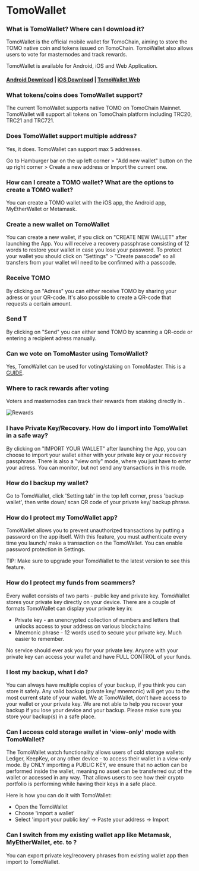 # TomoWallet

### **What is TomoWallet? Where can I download it?**

TomoWallet is the official mobile wallet for TomoChain, aiming to store the TOMO native coin and tokens issued on TomoChain. TomoWallet also allows users to vote for masternodes and track rewards.

TomoWallet is available for Android, iOS and Web Application.

#### [Android Download](https://play.google.com/store/apps/details?id=com.tomochain.wallet) \| [iOS Download](https://itunes.apple.com/us/app/tomo-wallet/id1436476145?mt=8) \| [TomoWallet Web](https://wallet.tomochain.com/) <a id="android-download"></a>

### **What tokens/coins does TomoWallet support?**

The current TomoWallet supports native TOMO on TomoChain Mainnet. TomoWallet will support all tokens on TomoChain platform including TRC20, TRC21 and TRC721. 

### Does TomoWallet support multiple address?  

Yes, it does. TomoWallet can support max 5 addresses.

Go to Hamburger bar on the up left corner &gt; "Add new wallet" button on the up right corner &gt; Create a new address or Import the current one. 

### **How can I create a TOMO wallet? What are the options to create a TOMO wallet?**

You can create a TOMO wallet with the iOS app, the Android app, MyEtherWallet or Metamask. 

### Create a new wallet on TomoWallet 

You can create a new wallet, if you click on "CREATE NEW WALLET" after launching the App. You will receive a recovery passphrase consisting of 12 words to restore your wallet in case you lose your password. To protect your wallet you should click on "Settings" &gt; "Create passcode" so all transfers from your wallet will need to be confirmed with a passcode.

### Receive TOMO

By clicking on "Adress" you can either receive TOMO by sharing your adress or your QR-code. It's also possible to create a QR-code that requests a certain amount.

### Send T

By clicking on "Send" you can either send TOMO by scanning a QR-code or entering a recipient adress manually.

### **Can we vote on TomoMaster using TomoWallet?**

Yes, TomoWallet can be used for voting/staking on TomoMaster. This is a [GUIDE](https://www.youtube.com/watch?v=EdeTsN6-hRM&list=PLuqf1yr-JvSy0AwnxMyalxmM_jKFOP_Y_). 

### Where to rack rewards after voting 

Voters and masternodes can track their rewards from staking directly in .

![Rewards](https://docs.tomochain.com/assets/Rewards.png)

### **I have Private Key/Recovery. How do I import into TomoWallet in a safe way?**

By clicking on "IMPORT YOUR WALLET" after launching the App, you can choose to import your wallet either with your private key or your recovery passphrase. There is also a "view only" mode, where you just have to enter your adress. You can monitor, but not send any transactions in this mode.

### **How do I backup my wallet?**

Go to TomoWallet, click 'Setting tab' in the top left corner, press 'backup wallet', then write down/ scan QR code of your private key/ backup phrase.

### **How do I protect my TomoWallet app?**

TomoWallet allows you to prevent unauthorized transactions by putting a password on the app itself. With this feature, you must authenticate every time you launch/ make a transaction on the TomoWallet. You can enable password protection in Settings.

TIP: Make sure to upgrade your TomoWallet to the latest version to see this feature.

### **How do I protect my funds from scammers?**

Every wallet consists of two parts - public key and private key. TomoWallet stores your private key directly on your device. There are a couple of formats TomoWallet can display your private key in:

* Private key - an unencrypted collection of numbers and letters that unlocks access to your address on various blockchains
* Mnemonic phrase - 12 words used to secure your private key. Much easier to remember.

No service should ever ask you for your private key. Anyone with your private key can access your wallet and have FULL CONTROL of your funds.

### **I lost my backup, what  I do?**

You can always have multiple copies of your backup, if you think you can store it safely. Any valid backup \(private key/ mnemonic\) will get you to the most current state of your wallet. We at TomoWallet, don’t have access to your wallet or your private key. We are not able to help you recover your backup if you lose your device and your backup. Please make sure you store your backup\(s\) in a safe place.

### **Can I access cold storage wallet in 'view-only' mode with TomoWallet?**

The TomoWallet watch functionality allows users of cold storage wallets: Ledger, KeepKey, or any other device - to access their wallet in a view-only mode. By ONLY importing a PUBLIC KEY, we ensure that no action can be performed inside the wallet, meaning no asset can be transferred out of the wallet or accessed in any way. That allows users to see how their crypto portfolio is performing while having their keys in a safe place.

Here is how you can do it with TomoWallet:

* Open the TomoWallet
* Choose 'import a wallet'
* Select 'import your public key' -&gt; Paste your address -&gt; Import

### **Can I switch from my existing wallet app like Metamask, MyEtherWallet, etc. to ?**

You can export private key/recovery phrases from existing wallet app then import to TomoWallet.



